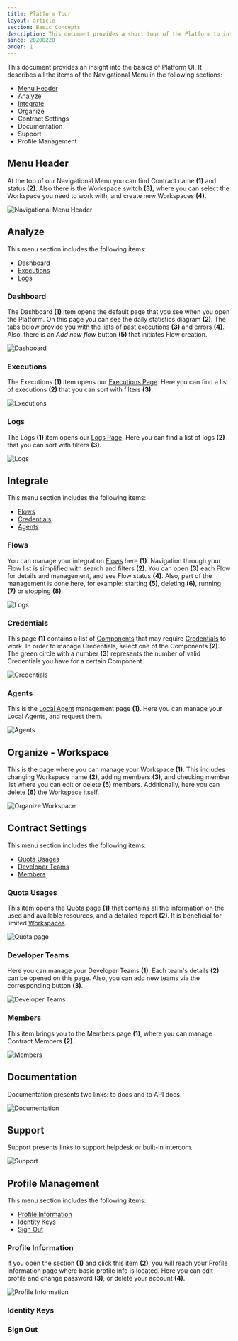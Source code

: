 ```yaml
---
title: Platform Tour
layout: article
section: Basic Concepts
description: This document provides a short tour of the Platform to introduce new users to our basics.
since: 20200220
order: 1
---
```


This document provides an insight into the basics of Platform UI. It describes all the items of the Navigational Menu in the following sections:
- [Menu Header](#menu-header)
- [Analyze](#analyze)
- [Integrate](#integrate)
- Organize
- Contract Settings
- Documentation
- Support
- Profile Management

## Menu Header
At the top of our Navigational Menu you can find Contract name **(1)** and status **(2)**. Also there is the Workspace switch **(3)**, where you can select the Workspace you need to work with, and create new Workspaces **(4)**.

![Navigational Menu Header](/assets/img/getting-started/tour/menu-header.png)


## Analyze
This menu section includes the following items:
- [Dashboard](#dashboard)
- [Executions](#executions)
- [Logs](#logs)

### Dashboard
The Dashboard **(1)** item opens the default page that you see when you open the Platform. On this page you can see the daily statistics diagram **(2)**. The tabs below provide you with the lists of past executions **(3)** and errors **(4)**. Also, there is an *Add new flow* button **(5)** that initiates Flow creation.

![Dashboard](/assets/img/getting-started/tour/dashboard.png)

### Executions
The Executions **(1)** item opens our [Executions Page](executions). Here you can find a list of executions **(2)** that you can sort with filters **(3)**.

![Executions](/assets/img/getting-started/tour/executions.png)


### Logs
The Logs **(1)** item opens our [Logs Page](logs-page). Here you can find a list of logs **(2)** that you can sort with filters **(3)**.

![Logs](/assets/img/getting-started/tour/logs.png)


## Integrate
This menu section includes the following items:
- [Flows](#flows)
- [Credentials](#credentials)
- [Agents](#agents)

### Flows
You can manage your integration [Flows](integration-flow) here **(1)**. Navigation through your Flow list is simplified with search and filters **(2)**. You can open **(3)** each Flow for details and management, and see Flow status **(4)**. Also, part of the management is done here, for example: starting **(5)**, deleting **(6)**, running **(7)** or stopping **(8)**.

![Logs](/assets/img/getting-started/tour/flows.png)

### Credentials
This page **(1)** contains a list of [Components](integration-components) that may require [Credentials](credential) to work. In order to manage Credentials, select one of the Components **(2)**. The green circle with a number **(3)** represents the number of valid Credentials you have for a certain Component.

![Credentials](/assets/img/getting-started/tour/creds.png)   

### Agents
This is the [Local Agent](local-agent) management page **(1)**. Here you can manage your Local Agents, and request them.

![Agents](/assets/img/getting-started/tour/agents.png)   


## Organize - Workspace
This is the page where you can manage your Workspace **(1)**. This includes changing Workspace name **(2)**, adding members **(3)**, and checking member list where you can edit or delete **(5)** members. Additionally, here you can delete **(6)** the Workspace itself.

![Organize Workspace](/assets/img/getting-started/tour/workspace.png)   

## Contract Settings
This menu section includes the following items:
- [Quota Usages](#quota-usages)
- [Developer Teams](#developer-teams)
- [Members](#members)

### Quota Usages
This item opens the Quota page **(1)** that contains all the information on the used and available resources, and a detailed report **(2)**. It is beneficial for limited [Workspaces](contracts-and-workspaces).

![Quota page](/assets/img/getting-started/tour/quota.png)  

### Developer Teams
Here you can manage your Developer Teams **(1)**. Each team's details **(2)** can be opened on this page. Also, you can add new teams via the corresponding button **(3)**.

![Developer Teams](/assets/img/getting-started/tour/devteams.png)  

### Members
This item brings you to the Members page **(1)**, where you can manage Contract Members **(2)**.

![Members](/assets/img/getting-started/tour/members.png)  


## Documentation
Documentation presents two links: to docs and to API docs.

![Documentation](/assets/img/getting-started/tour/documentation.png)  

## Support
Support presents links to support helpdesk or built-in intercom.

![Support](/assets/img/getting-started/tour/support.png)  

## Profile Management
This menu section includes the following items:
- [Profile Information](#profile-information)
- [Identity Keys](#identity-keys)
- [Sign Out](#sign-out)

### Profile Information
If you open the section **(1)** and click this item **(2)**, you will reach your Profile Information page where basic profile info is located. Here you can edit profile and change password **(3)**, or delete your account **(4)**.

![Profile Information](/assets/img/getting-started/tour/profile.png)  

### Identity Keys


### Sign Out
